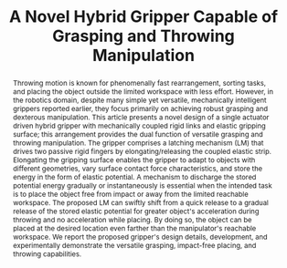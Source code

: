 ---
layout: project-page-new
title: "A Novel Hybrid Gripper Capable of Grasping and Throwing Manipulation"
authors:
  - name: Nagamanikandan Govindan
    sup: 1
  - name: Bharadhwaj Ramachandran
    sup: 1
  - name: Pasala Haasith Venkata Sai
    sup: 1
  - name: K. Madhava Krishna
    sup: 1
affiliations:
  - name: IIIT Hyderabad, India
    link: https://robotics.iiit.ac.in
    sup: 1
permalink: /publications/2023/Nagamanikandan_Throwing/
abstract: "Throwing motion is known for phenomenally fast rearrangement, sorting tasks, and placing the object outside the limited workspace with less effort. However, in the robotics domain, despite many simple yet versatile, mechanically intelligent grippers reported earlier, they focus primarily on achieving robust grasping and dexterous manipulation. This article presents a novel design of a single actuator driven hybrid gripper with mechanically coupled rigid links and elastic gripping surface; this arrangement provides the dual function of versatile grasping and throwing manipulation. The gripper comprises a latching mechanism (LM) that drives two passive rigid fingers by elongating/releasing the coupled elastic strip. Elongating the gripping surface enables the gripper to adapt to objects with different geometries, vary surface contact force characteristics, and store the energy in the form of elastic potential. A mechanism to discharge the stored potential energy gradually or instantaneously is essential when the intended task is to place the object free from impact or away from the limited reachable workspace. The proposed LM can swiftly shift from a quick release to a gradual release of the stored elastic potential for greater object's acceleration during throwing and no acceleration while placing. By doing so, the object can be placed at the desired location even farther than the manipulator's reachable workspace. We report the proposed gripper's design details, development, and experimentally demonstrate the versatile grasping, impact-free placing, and throwing capabilities."
paper: https://ieeexplore.ieee.org/document/10107527
# code: https://github.com/sudarshan-s-harithas/UrbanFly
#supplement: https://iiitaphyd-my.sharepoint.com/personal/avneesh_mishra_research_iiit_ac_in/Documents/Forms/All.aspx?RootFolder=%2Fpersonal%2Favneesh%5Fmishra%5Fresearch%5Fiiit%5Fac%5Fin%2FDocuments%2FRRC%2FOpposing%20View%20Loop%20Closure%2FE2CNN%2FPresented%20Material%2FReF%20Paper&FolderCTID=0x012000A1AB309DA2EB7542856220193D0C0808
#video: https://robotics.iiit.ac.in/publications/2020/deep-mpc-for-visual-servoing/video.mp4
#iframe: https://www.youtube.com/embed/qNAqAlb7m3E # https://www.youtube.com/embed/jhjskX4FQwA

---